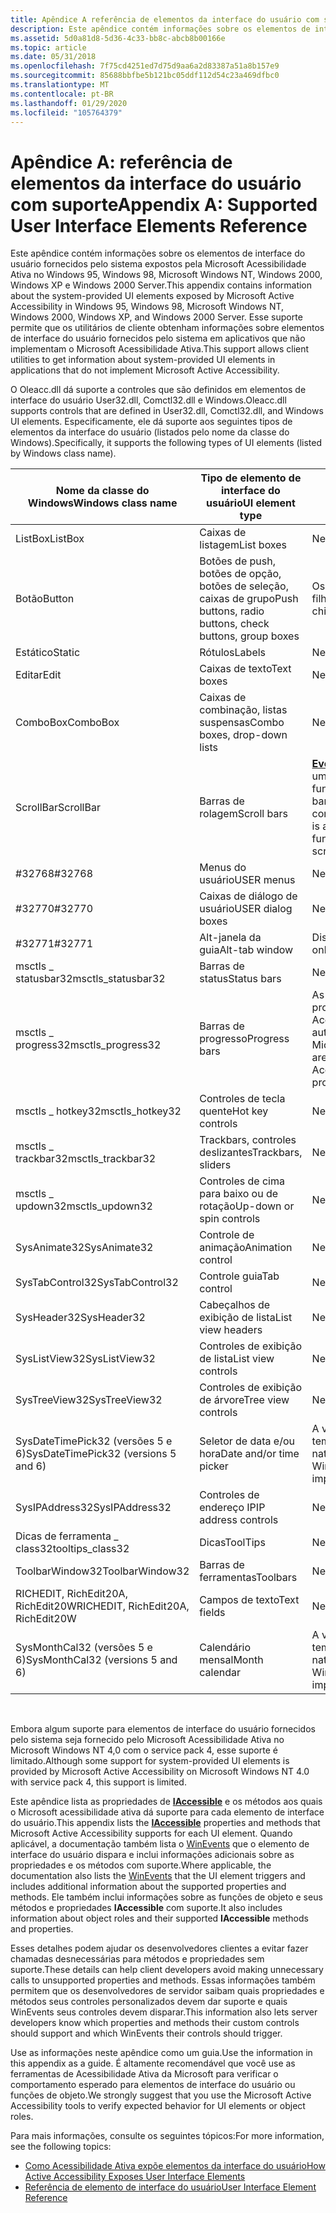 ```yaml
---
title: Apêndice A referência de elementos da interface do usuário com suporte
description: Este apêndice contém informações sobre os elementos de interface do usuário fornecidos pelo sistema expostos pela Microsoft Acessibilidade Ativa no Windows 95, Windows 98, Microsoft Windows NT, Windows 2000, Windows XP e Windows 2000 Server.
ms.assetid: 5d0a81d8-5d36-4c33-bb8c-abcb8b00166e
ms.topic: article
ms.date: 05/31/2018
ms.openlocfilehash: 7f75cd4251ed7d75d9aa6a2d83387a51a8b157e9
ms.sourcegitcommit: 85688bbfbe5b121bc05ddf112d54c23a469dfbc0
ms.translationtype: MT
ms.contentlocale: pt-BR
ms.lasthandoff: 01/29/2020
ms.locfileid: "105764379"
---
```

# <a name="appendix-a-supported-user-interface-elements-reference"></a><span data-ttu-id="c144b-103">Apêndice A: referência de elementos da interface do usuário com suporte</span><span class="sxs-lookup"><span data-stu-id="c144b-103">Appendix A: Supported User Interface Elements Reference</span></span>

<span data-ttu-id="c144b-104">Este apêndice contém informações sobre os elementos de interface do usuário fornecidos pelo sistema expostos pela Microsoft Acessibilidade Ativa no Windows 95, Windows 98, Microsoft Windows NT, Windows 2000, Windows XP e Windows 2000 Server.</span><span class="sxs-lookup"><span data-stu-id="c144b-104">This appendix contains information about the system-provided UI elements exposed by Microsoft Active Accessibility in Windows 95, Windows 98, Microsoft Windows NT, Windows 2000, Windows XP, and Windows 2000 Server.</span></span> <span data-ttu-id="c144b-105">Esse suporte permite que os utilitários de cliente obtenham informações sobre elementos de interface do usuário fornecidos pelo sistema em aplicativos que não implementam o Microsoft Acessibilidade Ativa.</span><span class="sxs-lookup"><span data-stu-id="c144b-105">This support allows client utilities to get information about system-provided UI elements in applications that do not implement Microsoft Active Accessibility.</span></span>

<span data-ttu-id="c144b-106">O Oleacc.dll dá suporte a controles que são definidos em elementos de interface do usuário User32.dll, Comctl32.dll e Windows.</span><span class="sxs-lookup"><span data-stu-id="c144b-106">Oleacc.dll supports controls that are defined in User32.dll, Comctl32.dll, and Windows UI elements.</span></span> <span data-ttu-id="c144b-107">Especificamente, ele dá suporte aos seguintes tipos de elementos da interface do usuário (listados pelo nome da classe do Windows).</span><span class="sxs-lookup"><span data-stu-id="c144b-107">Specifically, it supports the following types of UI elements (listed by Windows class name).</span></span>



| <span data-ttu-id="c144b-108">Nome da classe do Windows</span><span class="sxs-lookup"><span data-stu-id="c144b-108">Windows class name</span></span>                   | <span data-ttu-id="c144b-109">Tipo de elemento de interface do usuário</span><span class="sxs-lookup"><span data-stu-id="c144b-109">UI element type</span></span>                                         | <span data-ttu-id="c144b-110">Atualizações do Windows Vista</span><span class="sxs-lookup"><span data-stu-id="c144b-110">Windows Vista updates</span></span>                                                                                                                                                                                                |
|--------------------------------------|---------------------------------------------------------|----------------------------------------------------------------------------------------------------------------------------------------------------------------------------------------------------------------------|
| <span data-ttu-id="c144b-111">ListBox</span><span class="sxs-lookup"><span data-stu-id="c144b-111">ListBox</span></span>                              | <span data-ttu-id="c144b-112">Caixas de listagem</span><span class="sxs-lookup"><span data-stu-id="c144b-112">List boxes</span></span>                                              | <span data-ttu-id="c144b-113">Nenhum</span><span class="sxs-lookup"><span data-stu-id="c144b-113">None</span></span>                                                                                                                                                                                                                 |
| <span data-ttu-id="c144b-114">Botão</span><span class="sxs-lookup"><span data-stu-id="c144b-114">Button</span></span>                               | <span data-ttu-id="c144b-115">Botões de push, botões de opção, botões de seleção, caixas de grupo</span><span class="sxs-lookup"><span data-stu-id="c144b-115">Push buttons, radio buttons, check buttons, group boxes</span></span> | <span data-ttu-id="c144b-116">Os botões de divisão podem ter zero ou mais filhos.</span><span class="sxs-lookup"><span data-stu-id="c144b-116">Split buttons can have zero or more children.</span></span>                                                                                                                                                                        |
| <span data-ttu-id="c144b-117">Estático</span><span class="sxs-lookup"><span data-stu-id="c144b-117">Static</span></span>                               | <span data-ttu-id="c144b-118">Rótulos</span><span class="sxs-lookup"><span data-stu-id="c144b-118">Labels</span></span>                                                  | <span data-ttu-id="c144b-119">Nenhum</span><span class="sxs-lookup"><span data-stu-id="c144b-119">None</span></span>                                                                                                                                                                                                                 |
| <span data-ttu-id="c144b-120">Editar</span><span class="sxs-lookup"><span data-stu-id="c144b-120">Edit</span></span>                                 | <span data-ttu-id="c144b-121">Caixas de texto</span><span class="sxs-lookup"><span data-stu-id="c144b-121">Text boxes</span></span>                                              | <span data-ttu-id="c144b-122">Nenhum</span><span class="sxs-lookup"><span data-stu-id="c144b-122">None</span></span>                                                                                                                                                                                                                 |
| <span data-ttu-id="c144b-123">ComboBox</span><span class="sxs-lookup"><span data-stu-id="c144b-123">ComboBox</span></span>                             | <span data-ttu-id="c144b-124">Caixas de combinação, listas suspensas</span><span class="sxs-lookup"><span data-stu-id="c144b-124">Combo boxes, drop-down lists</span></span>                            | <span data-ttu-id="c144b-125">Nenhum</span><span class="sxs-lookup"><span data-stu-id="c144b-125">None</span></span>                                                                                                                                                                                                                 |
| <span data-ttu-id="c144b-126">ScrollBar</span><span class="sxs-lookup"><span data-stu-id="c144b-126">ScrollBar</span></span>                            | <span data-ttu-id="c144b-127">Barras de rolagem</span><span class="sxs-lookup"><span data-stu-id="c144b-127">Scroll bars</span></span>                                             | <span data-ttu-id="c144b-128">[**Evento \_ de O objeto \_ CONTENTSCROLLED**](event-constants.md) é um novo evento para controle que tem funcionalidade de rolagem, mas não inclui uma barra de rolagem padrão como parte do controle.</span><span class="sxs-lookup"><span data-stu-id="c144b-128">[**EVENT\_OBJECT\_CONTENTSCROLLED**](event-constants.md) is a new event for control that have scrolling functionality but do not include a standard scroll bar as part of the control.</span></span> |
| <span data-ttu-id="c144b-129">\#32768</span><span class="sxs-lookup"><span data-stu-id="c144b-129">\#32768</span></span>                              | <span data-ttu-id="c144b-130">Menus do usuário</span><span class="sxs-lookup"><span data-stu-id="c144b-130">USER menus</span></span>                                              | <span data-ttu-id="c144b-131">Nenhum</span><span class="sxs-lookup"><span data-stu-id="c144b-131">None</span></span>                                                                                                                                                                                                                 |
| <span data-ttu-id="c144b-132">\#32770</span><span class="sxs-lookup"><span data-stu-id="c144b-132">\#32770</span></span>                              | <span data-ttu-id="c144b-133">Caixas de diálogo de usuário</span><span class="sxs-lookup"><span data-stu-id="c144b-133">USER dialog boxes</span></span>                                       | <span data-ttu-id="c144b-134">Nenhum</span><span class="sxs-lookup"><span data-stu-id="c144b-134">None</span></span>                                                                                                                                                                                                                 |
| <span data-ttu-id="c144b-135">\#32771</span><span class="sxs-lookup"><span data-stu-id="c144b-135">\#32771</span></span>                              | <span data-ttu-id="c144b-136">Alt-janela da guia</span><span class="sxs-lookup"><span data-stu-id="c144b-136">Alt-tab window</span></span>                                          | <span data-ttu-id="c144b-137">Disponível somente no modo clássico.</span><span class="sxs-lookup"><span data-stu-id="c144b-137">Available only in classic mode.</span></span>                                                                                                                                                                                      |
| <span data-ttu-id="c144b-138">msctls \_ statusbar32</span><span class="sxs-lookup"><span data-stu-id="c144b-138">msctls\_statusbar32</span></span>                  | <span data-ttu-id="c144b-139">Barras de status</span><span class="sxs-lookup"><span data-stu-id="c144b-139">Status bars</span></span>                                             | <span data-ttu-id="c144b-140">Nenhum</span><span class="sxs-lookup"><span data-stu-id="c144b-140">None</span></span>                                                                                                                                                                                                                 |
| <span data-ttu-id="c144b-141">msctls \_ progress32</span><span class="sxs-lookup"><span data-stu-id="c144b-141">msctls\_progress32</span></span>                   | <span data-ttu-id="c144b-142">Barras de progresso</span><span class="sxs-lookup"><span data-stu-id="c144b-142">Progress bars</span></span>                                           | <span data-ttu-id="c144b-143">As novas opções de cor das barras de progresso não são expostas pelo Microsoft Acessibilidade Ativa ou propriedades de automação da interface do usuário da Microsoft.</span><span class="sxs-lookup"><span data-stu-id="c144b-143">New color options for progress bars are not exposed by Microsoft Active Accessibility or Microsoft UI Automation properties.</span></span>                                                                                         |
| <span data-ttu-id="c144b-144">msctls \_ hotkey32</span><span class="sxs-lookup"><span data-stu-id="c144b-144">msctls\_hotkey32</span></span>                     | <span data-ttu-id="c144b-145">Controles de tecla quente</span><span class="sxs-lookup"><span data-stu-id="c144b-145">Hot key controls</span></span>                                        | <span data-ttu-id="c144b-146">Nenhum</span><span class="sxs-lookup"><span data-stu-id="c144b-146">None</span></span>                                                                                                                                                                                                                 |
| <span data-ttu-id="c144b-147">msctls \_ trackbar32</span><span class="sxs-lookup"><span data-stu-id="c144b-147">msctls\_trackbar32</span></span>                   | <span data-ttu-id="c144b-148">Trackbars, controles deslizantes</span><span class="sxs-lookup"><span data-stu-id="c144b-148">Trackbars, sliders</span></span>                                      | <span data-ttu-id="c144b-149">Nenhum</span><span class="sxs-lookup"><span data-stu-id="c144b-149">None</span></span>                                                                                                                                                                                                                 |
| <span data-ttu-id="c144b-150">msctls \_ updown32</span><span class="sxs-lookup"><span data-stu-id="c144b-150">msctls\_updown32</span></span>                     | <span data-ttu-id="c144b-151">Controles de cima para baixo ou de rotação</span><span class="sxs-lookup"><span data-stu-id="c144b-151">Up-down or spin controls</span></span>                                | <span data-ttu-id="c144b-152">Nenhum</span><span class="sxs-lookup"><span data-stu-id="c144b-152">None</span></span>                                                                                                                                                                                                                 |
| <span data-ttu-id="c144b-153">SysAnimate32</span><span class="sxs-lookup"><span data-stu-id="c144b-153">SysAnimate32</span></span>                         | <span data-ttu-id="c144b-154">Controle de animação</span><span class="sxs-lookup"><span data-stu-id="c144b-154">Animation control</span></span>                                       | <span data-ttu-id="c144b-155">Nenhum</span><span class="sxs-lookup"><span data-stu-id="c144b-155">None</span></span>                                                                                                                                                                                                                 |
| <span data-ttu-id="c144b-156">SysTabControl32</span><span class="sxs-lookup"><span data-stu-id="c144b-156">SysTabControl32</span></span>                      | <span data-ttu-id="c144b-157">Controle guia</span><span class="sxs-lookup"><span data-stu-id="c144b-157">Tab control</span></span>                                             | <span data-ttu-id="c144b-158">Nenhum</span><span class="sxs-lookup"><span data-stu-id="c144b-158">None</span></span>                                                                                                                                                                                                                 |
| <span data-ttu-id="c144b-159">SysHeader32</span><span class="sxs-lookup"><span data-stu-id="c144b-159">SysHeader32</span></span>                          | <span data-ttu-id="c144b-160">Cabeçalhos de exibição de lista</span><span class="sxs-lookup"><span data-stu-id="c144b-160">List view headers</span></span>                                       | <span data-ttu-id="c144b-161">Nenhum</span><span class="sxs-lookup"><span data-stu-id="c144b-161">None</span></span>                                                                                                                                                                                                                 |
| <span data-ttu-id="c144b-162">SysListView32</span><span class="sxs-lookup"><span data-stu-id="c144b-162">SysListView32</span></span>                        | <span data-ttu-id="c144b-163">Controles de exibição de lista</span><span class="sxs-lookup"><span data-stu-id="c144b-163">List view controls</span></span>                                      | <span data-ttu-id="c144b-164">Nenhum</span><span class="sxs-lookup"><span data-stu-id="c144b-164">None</span></span>                                                                                                                                                                                                                 |
| <span data-ttu-id="c144b-165">SysTreeView32</span><span class="sxs-lookup"><span data-stu-id="c144b-165">SysTreeView32</span></span>                        | <span data-ttu-id="c144b-166">Controles de exibição de árvore</span><span class="sxs-lookup"><span data-stu-id="c144b-166">Tree view controls</span></span>                                      | <span data-ttu-id="c144b-167">Nenhum</span><span class="sxs-lookup"><span data-stu-id="c144b-167">None</span></span>                                                                                                                                                                                                                 |
| <span data-ttu-id="c144b-168">SysDateTimePick32 (versões 5 e 6)</span><span class="sxs-lookup"><span data-stu-id="c144b-168">SysDateTimePick32 (versions 5 and 6)</span></span> | <span data-ttu-id="c144b-169">Seletor de data e/ou hora</span><span class="sxs-lookup"><span data-stu-id="c144b-169">Date and/or time picker</span></span>                                 | <span data-ttu-id="c144b-170">A versão 6 deste controle no Windows Vista tem uma implementação de [**IAccessible**](/windows/desktop/api/oleacc/nn-oleacc-iaccessible) nativa.</span><span class="sxs-lookup"><span data-stu-id="c144b-170">Version 6 of this control in Windows Vista has a native [**IAccessible**](/windows/desktop/api/oleacc/nn-oleacc-iaccessible) implementation.</span></span>                                                                                                           |
| <span data-ttu-id="c144b-171">SysIPAddress32</span><span class="sxs-lookup"><span data-stu-id="c144b-171">SysIPAddress32</span></span>                       | <span data-ttu-id="c144b-172">Controles de endereço IP</span><span class="sxs-lookup"><span data-stu-id="c144b-172">IP address controls</span></span>                                     | <span data-ttu-id="c144b-173">Nenhum</span><span class="sxs-lookup"><span data-stu-id="c144b-173">None</span></span>                                                                                                                                                                                                                 |
| <span data-ttu-id="c144b-174">Dicas de ferramenta \_ class32</span><span class="sxs-lookup"><span data-stu-id="c144b-174">tooltips\_class32</span></span>                    | <span data-ttu-id="c144b-175">Dicas</span><span class="sxs-lookup"><span data-stu-id="c144b-175">ToolTips</span></span>                                                | <span data-ttu-id="c144b-176">Nenhum</span><span class="sxs-lookup"><span data-stu-id="c144b-176">None</span></span>                                                                                                                                                                                                                 |
| <span data-ttu-id="c144b-177">ToolbarWindow32</span><span class="sxs-lookup"><span data-stu-id="c144b-177">ToolbarWindow32</span></span>                      | <span data-ttu-id="c144b-178">Barras de ferramentas</span><span class="sxs-lookup"><span data-stu-id="c144b-178">Toolbars</span></span>                                                | <span data-ttu-id="c144b-179">Nenhum</span><span class="sxs-lookup"><span data-stu-id="c144b-179">None</span></span>                                                                                                                                                                                                                 |
| <span data-ttu-id="c144b-180">RICHEDIT, RichEdit20A, RichEdit20W</span><span class="sxs-lookup"><span data-stu-id="c144b-180">RICHEDIT, RichEdit20A, RichEdit20W</span></span>   | <span data-ttu-id="c144b-181">Campos de texto</span><span class="sxs-lookup"><span data-stu-id="c144b-181">Text fields</span></span>                                             | <span data-ttu-id="c144b-182">Nenhum</span><span class="sxs-lookup"><span data-stu-id="c144b-182">None</span></span>                                                                                                                                                                                                                 |
| <span data-ttu-id="c144b-183">SysMonthCal32 (versões 5 e 6)</span><span class="sxs-lookup"><span data-stu-id="c144b-183">SysMonthCal32 (versions 5 and 6)</span></span>     | <span data-ttu-id="c144b-184">Calendário mensal</span><span class="sxs-lookup"><span data-stu-id="c144b-184">Month calendar</span></span>                                          | <span data-ttu-id="c144b-185">A versão 6 deste controle no Windows Vista tem uma implementação de [**IAccessible**](/windows/desktop/api/oleacc/nn-oleacc-iaccessible) nativa.</span><span class="sxs-lookup"><span data-stu-id="c144b-185">Version 6 of this control in Windows Vista has a native [**IAccessible**](/windows/desktop/api/oleacc/nn-oleacc-iaccessible) implementation.</span></span>                                                                                                           |



 

<span data-ttu-id="c144b-186">Embora algum suporte para elementos de interface do usuário fornecidos pelo sistema seja fornecido pelo Microsoft Acessibilidade Ativa no Microsoft Windows NT 4,0 com o service pack 4, esse suporte é limitado.</span><span class="sxs-lookup"><span data-stu-id="c144b-186">Although some support for system-provided UI elements is provided by Microsoft Active Accessibility on Microsoft Windows NT 4.0 with service pack 4, this support is limited.</span></span>

<span data-ttu-id="c144b-187">Este apêndice lista as propriedades de [**IAccessible**](/windows/desktop/api/oleacc/nn-oleacc-iaccessible) e os métodos aos quais o Microsoft acessibilidade ativa dá suporte para cada elemento de interface do usuário.</span><span class="sxs-lookup"><span data-stu-id="c144b-187">This appendix lists the [**IAccessible**](/windows/desktop/api/oleacc/nn-oleacc-iaccessible) properties and methods that Microsoft Active Accessibility supports for each UI element.</span></span> <span data-ttu-id="c144b-188">Quando aplicável, a documentação também lista o [WinEvents](winevents-infrastructure.md) que o elemento de interface do usuário dispara e inclui informações adicionais sobre as propriedades e os métodos com suporte.</span><span class="sxs-lookup"><span data-stu-id="c144b-188">Where applicable, the documentation also lists the [WinEvents](winevents-infrastructure.md) that the UI element triggers and includes additional information about the supported properties and methods.</span></span> <span data-ttu-id="c144b-189">Ele também inclui informações sobre as funções de objeto e seus métodos e propriedades **IAccessible** com suporte.</span><span class="sxs-lookup"><span data-stu-id="c144b-189">It also includes information about object roles and their supported **IAccessible** methods and properties.</span></span>

<span data-ttu-id="c144b-190">Esses detalhes podem ajudar os desenvolvedores clientes a evitar fazer chamadas desnecessárias para métodos e propriedades sem suporte.</span><span class="sxs-lookup"><span data-stu-id="c144b-190">These details can help client developers avoid making unnecessary calls to unsupported properties and methods.</span></span> <span data-ttu-id="c144b-191">Essas informações também permitem que os desenvolvedores de servidor saibam quais propriedades e métodos seus controles personalizados devem dar suporte e quais WinEvents seus controles devem disparar.</span><span class="sxs-lookup"><span data-stu-id="c144b-191">This information also lets server developers know which properties and methods their custom controls should support and which WinEvents their controls should trigger.</span></span>

<span data-ttu-id="c144b-192">Use as informações neste apêndice como um guia.</span><span class="sxs-lookup"><span data-stu-id="c144b-192">Use the information in this appendix as a guide.</span></span> <span data-ttu-id="c144b-193">É altamente recomendável que você use as ferramentas de Acessibilidade Ativa da Microsoft para verificar o comportamento esperado para elementos de interface do usuário ou funções de objeto.</span><span class="sxs-lookup"><span data-stu-id="c144b-193">We strongly suggest that you use the Microsoft Active Accessibility tools to verify expected behavior for UI elements or object roles.</span></span>

<span data-ttu-id="c144b-194">Para mais informações, consulte os seguintes tópicos:</span><span class="sxs-lookup"><span data-stu-id="c144b-194">For more information, see the following topics:</span></span>

-   [<span data-ttu-id="c144b-195">Como Acessibilidade Ativa expõe elementos da interface do usuário</span><span class="sxs-lookup"><span data-stu-id="c144b-195">How Active Accessibility Exposes User Interface Elements</span></span>](how-active-accessibility-exposes-user-interface-elements.md)
-   [<span data-ttu-id="c144b-196">Referência de elemento de interface do usuário</span><span class="sxs-lookup"><span data-stu-id="c144b-196">User Interface Element Reference</span></span>](user-interface-element-reference.md)

 

 




